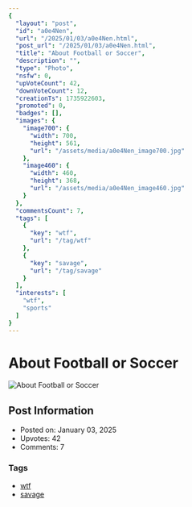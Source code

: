```yaml
---
{
  "layout": "post",
  "id": "a0e4Nen",
  "url": "/2025/01/03/a0e4Nen.html",
  "post_url": "/2025/01/03/a0e4Nen.html",
  "title": "About Football or Soccer",
  "description": "",
  "type": "Photo",
  "nsfw": 0,
  "upVoteCount": 42,
  "downVoteCount": 12,
  "creationTs": 1735922603,
  "promoted": 0,
  "badges": [],
  "images": {
    "image700": {
      "width": 700,
      "height": 561,
      "url": "/assets/media/a0e4Nen_image700.jpg"
    },
    "image460": {
      "width": 460,
      "height": 368,
      "url": "/assets/media/a0e4Nen_image460.jpg"
    }
  },
  "commentsCount": 7,
  "tags": [
    {
      "key": "wtf",
      "url": "/tag/wtf"
    },
    {
      "key": "savage",
      "url": "/tag/savage"
    }
  ],
  "interests": [
    "wtf",
    "sports"
  ]
}
---
```


# About Football or Soccer

![About Football or Soccer](/assets/media/a0e4Nen_image700.jpg)

## Post Information

- Posted on: January 03, 2025
- Upvotes: 42
- Comments: 7

### Tags

- [wtf](/tag/wtf)
- [savage](/tag/savage)
